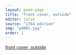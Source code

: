 ```yaml
---
layout: poem-page
title: "front cover, outside"
editor: julie
source: "1764 edition"
img: "p0001.jpg"
order: 1
---
```



[front cover, outside]({{site.baseurl}}/images/{{page.img}})
